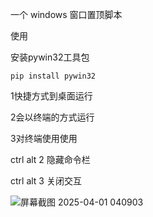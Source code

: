 一个 windows 窗口置顶脚本

使用

安装pywin32工具包

```pip install pywin32```

1快捷方式到桌面运行

2会以终端的方式运行

3对终端使用使用

ctrl alt 2 隐藏命令栏

ctrl alt 3 关闭交互

![屏幕截图 2025-04-01 040903](https://github.com/user-attachments/assets/be860697-91e0-4375-ba37-47904601b5fe)
